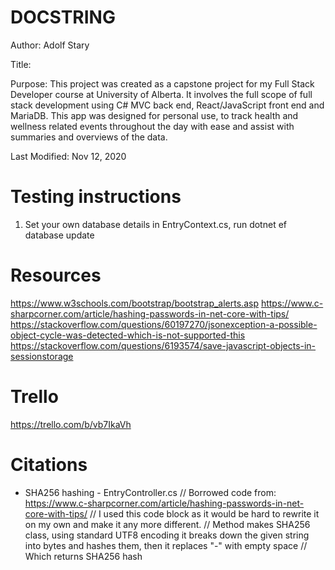# DOCSTRING
Author: Adolf Stary

Title:

Purpose: This project was created as a capstone project for my Full Stack Developer course at University of Alberta. It involves the full scope of full stack development using C# MVC back end, React/JavaScript front end and MariaDB. This app was designed for personal use, to track health and wellness related events throughout the day with ease and assist with summaries and overviews of the data.

Last Modified: Nov 12, 2020

# Testing instructions
1. Set your own database details in EntryContext.cs, run dotnet ef database update

# Resources
https://www.w3schools.com/bootstrap/bootstrap_alerts.asp
https://www.c-sharpcorner.com/article/hashing-passwords-in-net-core-with-tips/
https://stackoverflow.com/questions/60197270/jsonexception-a-possible-object-cycle-was-detected-which-is-not-supported-this
https://stackoverflow.com/questions/6193574/save-javascript-objects-in-sessionstorage


# Trello
https://trello.com/b/vb7IkaVh


# Citations
- SHA256 hashing - EntryController.cs
        // Borrowed code from: https://www.c-sharpcorner.com/article/hashing-passwords-in-net-core-with-tips/
        // I used this code block as it would be hard to rewrite it on my own and make it any more different.
        // Method makes SHA256 class, using standard UTF8 encoding it breaks down the given string into bytes and hashes them, then it replaces "-" with empty space
        // Which returns SHA256 hash